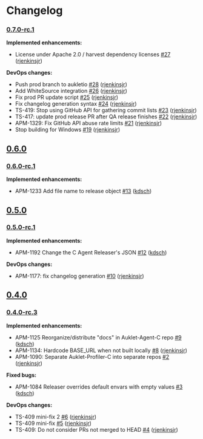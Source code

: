 # Changelog

### [0.7.0-rc.1](https://github.com/ESG-USA/Auklet-Releaser-C/tree/0.7.0-rc.1)

**Implemented enhancements:**

- License under Apache 2.0 / harvest dependency licenses [#27](https://github.com/ESG-USA/Auklet-Releaser-C/pull/27) ([rjenkinsjr](https://github.com/rjenkinsjr))

**DevOps changes:**

- Push prod branch to aukletio [#28](https://github.com/ESG-USA/Auklet-Releaser-C/pull/28) ([rjenkinsjr](https://github.com/rjenkinsjr))
- Add WhiteSource integration [#26](https://github.com/ESG-USA/Auklet-Releaser-C/pull/26) ([rjenkinsjr](https://github.com/rjenkinsjr))
- Fix prod PR update script [#25](https://github.com/ESG-USA/Auklet-Releaser-C/pull/25) ([rjenkinsjr](https://github.com/rjenkinsjr))
- Fix changelog generation syntax [#24](https://github.com/ESG-USA/Auklet-Releaser-C/pull/24) ([rjenkinsjr](https://github.com/rjenkinsjr))
- TS-419: Stop using GitHub API for gathering commit lists [#23](https://github.com/ESG-USA/Auklet-Releaser-C/pull/23) ([rjenkinsjr](https://github.com/rjenkinsjr))
- TS-417: update prod release PR after QA release finishes [#22](https://github.com/ESG-USA/Auklet-Releaser-C/pull/22) ([rjenkinsjr](https://github.com/rjenkinsjr))
- APM-1329: Fix GitHub API abuse rate limits [#21](https://github.com/ESG-USA/Auklet-Releaser-C/pull/21) ([rjenkinsjr](https://github.com/rjenkinsjr))
- Stop building for Windows [#19](https://github.com/ESG-USA/Auklet-Releaser-C/pull/19) ([rjenkinsjr](https://github.com/rjenkinsjr))

## [0.6.0](https://github.com/ESG-USA/Auklet-Releaser-C/tree/0.6.0)

### [0.6.0-rc.1](https://github.com/ESG-USA/Auklet-Releaser-C/tree/0.6.0-rc.1)

**Implemented enhancements:**

- APM-1233 Add file name to release object [#13](https://github.com/ESG-USA/Auklet-Releaser-C/pull/13) ([kdsch](https://github.com/kdsch))

## [0.5.0](https://github.com/ESG-USA/Auklet-Releaser-C/tree/0.5.0)

### [0.5.0-rc.1](https://github.com/ESG-USA/Auklet-Releaser-C/tree/0.5.0-rc.1)

**Implemented enhancements:**

- APM-1192 Change the C Agent Releaser's JSON [#12](https://github.com/ESG-USA/Auklet-Releaser-C/pull/12) ([kdsch](https://github.com/kdsch))

**DevOps changes:**

- APM-1177: fix changelog generation [#10](https://github.com/ESG-USA/Auklet-Releaser-C/pull/10) ([rjenkinsjr](https://github.com/rjenkinsjr))

## [0.4.0](https://github.com/ESG-USA/Auklet-Releaser-C/tree/0.4.0)

### [0.4.0-rc.3](https://github.com/ESG-USA/Auklet-Releaser-C/tree/0.4.0-rc.3)

**Implemented enhancements:**

- APM-1125 Reorganize/distribute "docs" in Auklet-Agent-C repo [#9](https://github.com/ESG-USA/Auklet-Releaser-C/pull/9) ([kdsch](https://github.com/kdsch))
- APM-1134: Hardcode BASE_URL when not built locally [#8](https://github.com/ESG-USA/Auklet-Releaser-C/pull/8) ([rjenkinsjr](https://github.com/rjenkinsjr))
- APM-1090: Separate Auklet-Profiler-C into separate repos [#2](https://github.com/ESG-USA/Auklet-Releaser-C/pull/2) ([rjenkinsjr](https://github.com/rjenkinsjr))

**Fixed bugs:**

- APM-1084 Releaser overrides default envars with empty values [#3](https://github.com/ESG-USA/Auklet-Releaser-C/pull/3) ([kdsch](https://github.com/kdsch))

**DevOps changes:**

- TS-409 mini-fix 2 [#6](https://github.com/ESG-USA/Auklet-Releaser-C/pull/6) ([rjenkinsjr](https://github.com/rjenkinsjr))
- TS-409 mini-fix [#5](https://github.com/ESG-USA/Auklet-Releaser-C/pull/5) ([rjenkinsjr](https://github.com/rjenkinsjr))
- TS-409: Do not consider PRs not merged to HEAD [#4](https://github.com/ESG-USA/Auklet-Releaser-C/pull/4) ([rjenkinsjr](https://github.com/rjenkinsjr))
